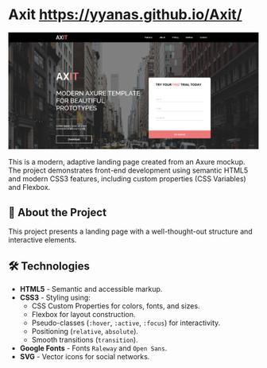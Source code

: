 # Axit https://yyanas.github.io/Axit/

![Project Preview](img/preview__img.webp)

This is a modern, adaptive landing page created from an Axure mockup. The project demonstrates front-end development using semantic HTML5 and modern CSS3 features, including custom properties (CSS Variables) and Flexbox.

## 🚀 About the Project

This project presents a landing page with a well-thought-out structure and interactive elements.

## 🛠 Technologies

- **HTML5** - Semantic and accessible markup.
- **CSS3** - Styling using:
  - CSS Custom Properties for colors, fonts, and sizes.
  - Flexbox for layout construction.
  - Pseudo-classes (`:hover`, `:active`, `:focus`) for interactivity.
  - Positioning (`relative`, `absolute`).
  - Smooth transitions (`transition`).
- **Google Fonts** - Fonts `Raleway` and `Open Sans`.
- **SVG** - Vector icons for social networks.
